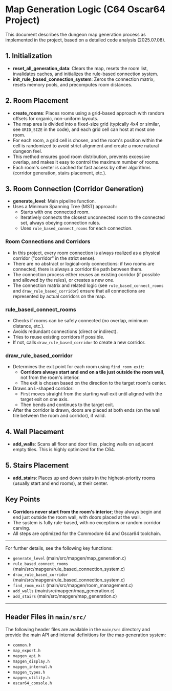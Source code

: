 # Map Generation Logic (C64 Oscar64 Project)

This document describes the dungeon map generation process as implemented in the project, based on a detailed code analysis (2025.07.08).

## 1. Initialization

- **reset_all_generation_data**: Clears the map, resets the room list, invalidates caches, and initializes the rule-based connection system.
- **init_rule_based_connection_system**: Zeros the connection matrix, resets memory pools, and precomputes room distances.

## 2. Room Placement

- **create_rooms**: Places rooms using a grid-based approach with random offsets for organic, non-uniform layouts.
- The map area is divided into a fixed-size grid (typically 4x4 or similar, see `GRID_SIZE` in the code), and each grid cell can host at most one room.
- For each room, a grid cell is chosen, and the room's position within the cell is randomized to avoid strict alignment and create a more natural dungeon feel.
- This method ensures good room distribution, prevents excessive overlap, and makes it easy to control the maximum number of rooms.
- Each room's center is cached for fast access by other algorithms (corridor generation, stairs placement, etc.).

## 3. Room Connection (Corridor Generation)

- **generate_level**: Main pipeline function.
- Uses a Minimum Spanning Tree (MST) approach:
  - Starts with one connected room.
  - Iteratively connects the closest unconnected room to the connected set, always obeying connection rules.
  - Uses `rule_based_connect_rooms` for each connection.

### Room Connections and Corridors

- In this project, every room connection is always realized as a physical corridor ("corridor" in the strict sense).
- There are no abstract or logical-only connections: if two rooms are connected, there is always a corridor tile path between them.
- The connection process either reuses an existing corridor (if possible and allowed by the rules), or creates a new one.
- The connection matrix and related logic (see `rule_based_connect_rooms` and `draw_rule_based_corridor`) ensure that all connections are represented by actual corridors on the map.

### rule_based_connect_rooms

- Checks if rooms can be safely connected (no overlap, minimum distance, etc.).
- Avoids redundant connections (direct or indirect).
- Tries to reuse existing corridors if possible.
- If not, calls `draw_rule_based_corridor` to create a new corridor.

### draw_rule_based_corridor

- Determines the exit point for each room using `find_room_exit`:
  - **Corridors always start and end on a tile just outside the room wall**, not from the room's interior.
  - The exit is chosen based on the direction to the target room's center.
- Draws an L-shaped corridor:
  - First moves straight from the starting wall exit until aligned with the target exit on one axis.
  - Then bends and continues to the target exit.
- After the corridor is drawn, doors are placed at both ends (on the wall tile between the room and corridor), if valid.

## 4. Wall Placement

- **add_walls**: Scans all floor and door tiles, placing walls on adjacent empty tiles. This is highly optimized for the C64.

## 5. Stairs Placement

- **add_stairs**: Places up and down stairs in the highest-priority rooms (usually start and end rooms), at their center.

## Key Points

- **Corridors never start from the room's interior**; they always begin and end just outside the room wall, with doors placed at the wall.
- The system is fully rule-based, with no exceptions or random corridor carving.
- All steps are optimized for the Commodore 64 and Oscar64 toolchain.

---

 For further details, see the following key functions:

- `generate_level` (main/src/mapgen/map_generation.c)
- `rule_based_connect_rooms` (main/src/mapgen/rule_based_connection_system.c)
- `draw_rule_based_corridor` (main/src/mapgen/rule_based_connection_system.c)
- `find_room_exit` (main/src/mapgen/room_management.c)
- `add_walls` (main/src/mapgen/map_generation.c)
- `add_stairs` (main/src/mapgen/map_generation.c)

---

## Header Files in `main/src/`

The following header files are available in the `main/src` directory and provide the main API and internal definitions for the map generation system:

- `common.h`
- `map_export.h`
- `mapgen_api.h`
- `mapgen_display.h`
- `mapgen_internal.h`
- `mapgen_types.h`
- `mapgen_utility.h`
- `oscar64_console.h`
